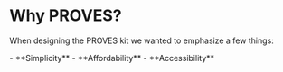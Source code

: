 # Why PROVES? 
When designing the PROVES kit we wanted to emphasize a few things: 
<div class="result" markdown>
- **Simplicity**
- **Affordability**
- **Accessibility**
</div>
